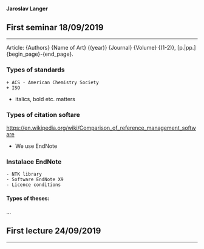 #### Jaroslav Langer

## First seminar 18/09/2019
---
Article: {Authors} {Name of Art}
    {(year)} {Journal} {Volume} {(1-2)}, [p.|pp.] {begin_page}-{end_page}.

### Types of standards
    + ACS - American Chemistry Society
    + ISO 

+ italics, bold etc. matters

### Types of citation softare
https://en.wikipedia.org/wiki/Comparison_of_reference_management_software
+ We use EndNote

### Instalace EndNote
    - NTK library
    - Software EndNote X9
    - Licence conditions

#### Types of theses:
...
## First lecture 24/09/2019
---
